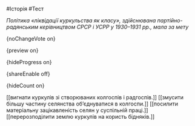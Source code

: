 #Історія #Тест

*Політика «ліквідації куркульства як класу», здійснювана  партійно-радянським керівництвом СРСР і УСРР у 1930–1931 рр., мала за  мету*

{noChangeVote on}

{preview on}

{hideProgress on}

{shareEnable off}

{hideCount on}

[[вигнати куркулів зі створюваних колгоспів і радгоспів.]]
[[змусити більшу частину селянства об’єднуватися в колгоспи.]]
[[посилити матеріальну зацікавленість селян у суспільній праці.]]
[[перерозподілити землю куркулів на користь бідняків.]]
